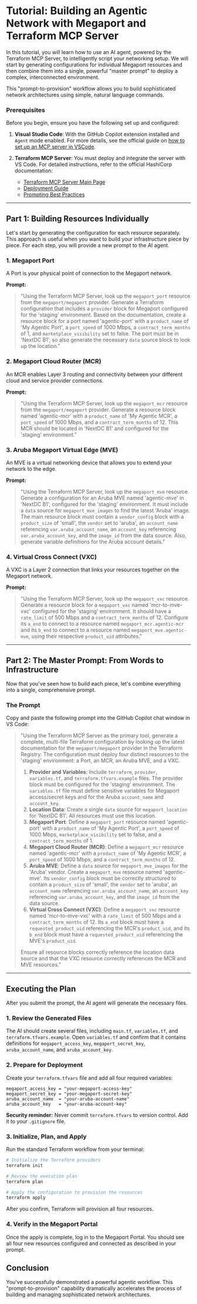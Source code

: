 # Tutorial: Building an Agentic Network with Megaport and Terraform MCP Server

In this tutorial, you will learn how to use an AI agent, powered by the Terraform MCP Server, to intelligently script your networking setup. We will start by generating configurations for individual Megaport resources and then combine them into a single, powerful "master prompt" to deploy a complex, interconnected environment.

This "prompt-to-provision" workflow allows you to build sophisticated network architectures using simple, natural language commands.

### Prerequisites

Before you begin, ensure you have the following set up and configured:

1.  **Visual Studio Code**: With the GitHub Copilot extension installed and `Agent` mode enabled. For more details, see the official guide on [how to set up an MCP server in VSCode](https://code.visualstudio.com/docs/copilot/customization/mcp-servers).

2.  **Terraform MCP Server**: You must deploy and integrate the server with VS Code. For detailed instructions, refer to the official HashiCorp documentation:
    - [Terraform MCP Server Main Page](https://developer.hashicorp.com/terraform/mcp-server)
    - [Deployment Guide](https://developer.hashicorp.com/terraform/mcp-server/deploy)
    - [Prompting Best Practices](https://developer.hashicorp.com/terraform/mcp-server/prompt)

---

## Part 1: Building Resources Individually

Let's start by generating the configuration for each resource separately. This approach is useful when you want to build your infrastructure piece by piece. For each step, you will provide a new prompt to the AI agent.

### 1. Megaport Port

A Port is your physical point of connection to the Megaport network.

**Prompt:**

> "Using the Terraform MCP Server, look up the `megaport_port` resource from the `megaport/megaport` provider. Generate a Terraform configuration that includes a `provider` block for Megaport configured for the 'staging' environment. Based on the documentation, create a resource block for a port named 'agentic-port' with a `product_name` of 'My Agentic Port', a `port_speed` of 1000 Mbps, a `contract_term_months` of 1, and `marketplace_visibility` set to false. The port must be in 'NextDC B1', so also generate the necessary `data` source block to look up the location."

### 2. Megaport Cloud Router (MCR)

An MCR enables Layer 3 routing and connectivity between your different cloud and service provider connections.

**Prompt:**

> "Using the Terraform MCP Server, look up the `megaport_mcr` resource from the `megaport/megaport` provider. Generate a resource block named 'agentic-mcr' with a `product_name` of 'My Agentic MCR', a `port_speed` of 1000 Mbps, and a `contract_term_months` of 12. This MCR should be located in 'NextDC B1' and configured for the 'staging' environment."

### 3. Aruba Megaport Virtual Edge (MVE)

An MVE is a virtual networking device that allows you to extend your network to the edge.

**Prompt:**

> "Using the Terraform MCP Server, look up the `megaport_mve` resource. Generate a configuration for an Aruba MVE named 'agentic-mve' in 'NextDC B1', configured for the 'staging' environment. It must include a `data` source for `megaport_mve_images` to find the latest 'Aruba' image. The main resource block must contain a `vendor_config` block with a `product_size` of 'small', the `vendor` set to 'aruba', an `account_name` referencing `var.aruba_account_name`, an `account_key` referencing `var.aruba_account_key`, and the `image_id` from the data source. Also, generate variable definitions for the Aruba account details."

### 4. Virtual Cross Connect (VXC)

A VXC is a Layer 2 connection that links your resources together on the Megaport network.

**Prompt:**

> "Using the Terraform MCP Server, look up the `megaport_vxc` resource. Generate a resource block for a `megaport_vxc` named 'mcr-to-mve-vxc' configured for the 'staging' environment. It should have a `rate_limit` of 500 Mbps and a `contract_term_months` of 12. Configure its `a_end` to connect to a resource named `megaport_mcr.agentic-mcr` and its `b_end` to connect to a resource named `megaport_mve.agentic-mve`, using their respective `product_uid` attributes."

---

## Part 2: The Master Prompt: From Words to Infrastructure

Now that you've seen how to build each piece, let's combine everything into a single, comprehensive prompt.

### The Prompt

Copy and paste the following prompt into the GitHub Copilot chat window in VS Code:

> "Using the Terraform MCP Server as the primary tool, generate a complete, multi-file Terraform configuration by looking up the latest documentation for the `megaport/megaport` provider in the Terraform Registry. The configuration must deploy four distinct resources to the 'staging' environment: a Port, an MCR, an Aruba MVE, and a VXC.
>
> 1.  **Provider and Variables**: Include `terraform`, `provider`, `variables.tf`, and `terraform.tfvars.example` files. The provider block must be configured for the 'staging' environment. The `variables.tf` file must define sensitive variables for Megaport access/secret keys and for the Aruba `account_name` and `account_key`.
> 2.  **Location Data**: Create a single `data` source for `megaport_location` for 'NextDC B1'. All resources must use this location.
> 3.  **Megaport Port**: Define a `megaport_port` resource named 'agentic-port' with a `product_name` of 'My Agentic Port', a `port_speed` of 1000 Mbps, `marketplace_visibility` set to false, and a `contract_term_months` of 1.
> 4.  **Megaport Cloud Router (MCR)**: Define a `megaport_mcr` resource named 'agentic-mcr' with a `product_name` of 'My Agentic MCR', a `port_speed` of 1000 Mbps, and a `contract_term_months` of 12.
> 5.  **Aruba MVE**: Define a `data` source for `megaport_mve_images` for the 'Aruba' vendor. Create a `megaport_mve` resource named 'agentic-mve'. Its `vendor_config` block must be correctly structured to contain a `product_size` of 'small', the `vendor` set to 'aruba', an `account_name` referencing `var.aruba_account_name`, an `account_key` referencing `var.aruba_account_key`, and the `image_id` from the data source.
> 6.  **Virtual Cross Connect (VXC)**: Define a `megaport_vxc` resource named 'mcr-to-mve-vxc' with a `rate_limit` of 500 Mbps and a `contract_term_months` of 12. Its `a_end` block must have a `requested_product_uid` referencing the MCR's `product_uid`, and its `b_end` block must have a `requested_product_uid` referencing the MVE's `product_uid`.
>
> Ensure all resource blocks correctly reference the location data source and that the VXC resource correctly references the MCR and MVE resources."

---

## Executing the Plan

After you submit the prompt, the AI agent will generate the necessary files.

### 1. Review the Generated Files

The AI should create several files, including `main.tf`, `variables.tf`, and `terraform.tfvars.example`. Open `variables.tf` and confirm that it contains definitions for `megaport_access_key`, `megaport_secret_key`, `aruba_account_name`, and `aruba_account_key`.

### 2. Prepare for Deployment

Create your `terraform.tfvars` file and add all four required variables:

```hcl
megaport_access_key = "your-megaport-access-key"
megaport_secret_key = "your-megaport-secret-key"
aruba_account_name  = "your-aruba-account-name"
aruba_account_key   = "your-aruba-account-key"
```

**Security reminder:** Never commit `terraform.tfvars` to version control. Add it to your `.gitignore` file.

### 3. Initialize, Plan, and Apply

Run the standard Terraform workflow from your terminal:

```bash
# Initialize the Terraform providers
terraform init

# Review the execution plan
terraform plan

# Apply the configuration to provision the resources
terraform apply
```

After you confirm, Terraform will provision all four resources.

### 4. Verify in the Megaport Portal

Once the apply is complete, log in to the Megaport Portal. You should see all four new resources configured and connected as described in your prompt.

## Conclusion

You've successfully demonstrated a powerful agentic workflow. This "prompt-to-provision" capability dramatically accelerates the process of building and managing sophisticated network architectures.
